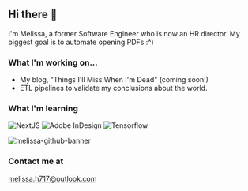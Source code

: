 ## Hi there 👋
I'm Melissa, a former Software Engineer who is now an HR director. My biggest goal is to automate opening PDFs :^) 

### What I'm working on...
- My blog, "Things I'll Miss When I'm Dead" (coming soon!)
- ETL pipelines to validate my conclusions about the world. 

### What I'm learning
<div display="flex">
  <img src="https://img.shields.io/badge/nextJS-2F3134?style=for-the-badge&logo=NextJS&logoColor=white" alt="NextJS"/>
  <img src="https://img.shields.io/badge/Adobe%20InDesign-FF3366?style=for-the-badge&logo=Adobe%20InDesign&logoColor=white" alt="Adobe InDesign"/>
  <img src="https://img.shields.io/badge/TensorFlow-FF6F00?style=for-the-badge&logo=tensorflow&logoColor=white" alt="Tensorflow"/>
</div>


![melissa-github-banner](https://github.com/user-attachments/assets/819a5b5a-c804-403d-9812-0d519c3b4c50)
### Contact me at
melissa.h717@outlook.com
